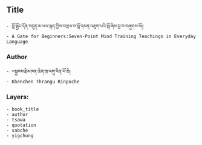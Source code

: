 ## Title
	- བློ་སྦྱོང་དོན་བདུན་མ་ཕལ་སྐད་ཀྱིས་བཀྲལ་བ་བློ་དམན་འཇུག་པའི་སྒོ་ཞེས་བྱ་བ་བཞུགས་སོ།།
	- A Gate for Beginners:Seven-Point Mind Training Teachings in Everyday Language

### Author
	- ༧སྐྱབས་རྗེ་མཁན་ཆེན་ཁྲ་འགུ་རིན་པོ་ཆེ།
	- Khenchen Thrangu Rinpoche

### Layers:
	- book_title
	- author
	- tsawa
	- quotation
	- sabche
	- yigchung
